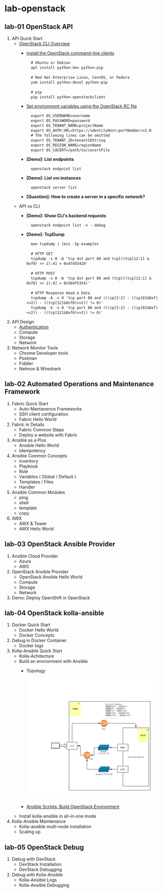 # lab-openstack

## lab-01 OpenStack API

1. API Quick Start
	- [OpenStack CLI Overview](https://docs.openstack.org/newton/user-guide/common/cli-overview.html)
		- [Install the OpenStack command-line clients](https://docs.openstack.org/newton/user-guide/common/cli-install-openstack-command-line-clients.html)

				# Ubuntu or Debian
				apt install python-dev python-pip

				# Red Hat Enterprise Linux, CentOS, or Fedora
				yum install python-devel python-pip

				# pip
				pip install python-openstackclient
		- [Set environment variables using the OpenStack RC file](https://docs.openstack.org/newton/user-guide/common/cli-set-environment-variables-using-openstack-rc.html)

				export OS_USERNAME=username
				export OS_PASSWORD=password
				export OS_TENANT_NAME=projectName
				export OS_AUTH_URL=https://identityHost:portNumber/v2.0
				# The following lines can be omitted
				export OS_TENANT_ID=tenantIDString
				export OS_REGION_NAME=regionName
				export OS_CACERT=/path/to/cacertFile
		- **[Demo]: List endpoints**

				openstack endpoint list
		- **[Demo]: List vm instances**

				openstack server list
		- **[Question]: How to create a server in a specific network?**
	- API vs CLI
		- **[Demo]: Show CLI's backend requests**

				openstack endpoint list -v --debug
		- **[Demo]: TcpDump**

				man tcpdump | less -Ip examples

				# HTTP GET
				tcpdump -s 0 -A 'tcp dst port 80 and tcp[((tcp[12:1] & 0xf0) >> 2):4] = 0x47455420'

				# HTTP POST
				tcpdump -s 0 -A 'tcp dst port 80 and (tcp[((tcp[12:1] & 0xf0) >> 2):4] = 0x504f5354)'

				# HTTP Response Head & Data
				tcpdump -A -s 0 'tcp port 80 and (((ip[2:2] - ((ip[0]&0xf)<<2)) - ((tcp[12]&0xf0)>>2)) != 0)'
				tcpdump -X -s 0 'tcp port 80 and (((ip[2:2] - ((ip[0]&0xf)<<2)) - ((tcp[12]&0xf0)>>2)) != 0)'
1. API Design
	- [Authentication]()
	- Compute
	- Storage
	- Network
1. Network Monitor Tools
	- Chrome Developer tools
	- Postman
	- Fiddler
	- Netmon & Wireshark

## lab-02 Automated Operations and Maintenance Framework

1. Fabric Quick Start
	- Auto-Mantanence Frameworks
	- SSH client configuration
	- Fabric Hello World
1. Fabric in Details
	- Fabric Common Steps
	- Deploy a website with Fabric
1. Ansible as a Plus
	- Ansible Hello World
	- Idempotency
1. Ansible Common Concepts
	- Inventory
	- Playbook
	- Role
	- Variables ( Global / Default )
	- Templates / Files
	- Handler
1. Ansible Common Modules
	- ping
	- shell
	- template
	- copy
1. AWX
	- AWX & Tower
	- AWX Hello World

## lab-03 OpenStack Ansible Provider

1. Ansible Cloud Provider
	- Azure
	- AWS
1. OpenStack Ansible Provider
	- OpenStack Ansible Hello World
	- Compute
	- Storage
	- Network
1. Demo: Deploy OpenShift in OpenStack

## lab-04 OpenStack kolla-ansible

1. Docker Quick Start
	- Docker Hello World
	- Docker Concepts
1. Debug in Docker Container
	- Docker logs
1. Kolla-Ansible Quick Start
	- Kolla-Achitecture
	- Build an environment with Ansible
		- Topology

			![image](img/lab-ansible.png)
		- [Ansible Scripts: Build OpenStack Environment](https://github.com/99cloud/lab-openstack/tree/master/src/ansible-build-openstack-env)
	- Install kolla-ansible in all-in-one mode
1. Kolla-Ansible Maintenance
	- Kolla-ansible multi-node installation
	- Scaling up

## lab-05 OpenStack Debug

1. Debug with DevStack
	- DevStack Installation
	- DevStack Debugging
1. Debug with Kolla-Ansible
	- Kolla-Ansible Logs
	- Kolla-Ansible Debugging